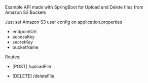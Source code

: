 Example API made with SpringBoot for Upload and Delete files from Amazon S3 Buckets

Just set Amazon S3 user config on application.properties

*  endpointUrl
*  accessKey
*  secretKey
*  bucketName


Routes:

*  [POST] /uploadFile

*  [DELETE] /deleteFile

